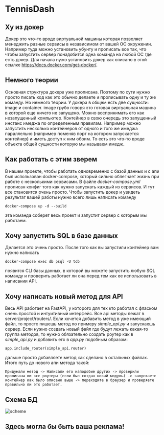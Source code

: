 # TennisDash
## Ху из докер
Докер это что-то вроде виртуальной машины которая позволяет менеджить разные сервисы в независимом от вашей ОС окружении. Например туда можно установить убунту и прописать все так, что чтобы запустить сервер понадобится одна команда на любой ОС где есть докер.
Для начала нужо установить докер как описано в этой ссылке https://docs.docker.com/get-docker/.
## Немного теории
Основная структура докера уже прописана. Поэтому по сути нужно просто писать код как это обычно делаете и прописывать одну и ту же команду. Но немного теории.
У докера в общем есть две сущности: image и container. image грубо говоря это готовая виртуальная машина в которой еще ничего не запущено. Можно воспринимать его как незапущенный компьютер. Контейнер в свою очередь это запущенный инстанс имеджа по определенным правилам. Например можно запустить несколько контейнеров от одного и того же имеджа параллельно (например поменяв порт на котором запускается контейнер) и иметь доступ к ним обоим. То есть это что-то вроде объекта общей сущности которую мы называем имедж.
## Как работать с этим зверем
В нашем проекте, чтобы работать одновременно с базой данных и с апи был использован docker-compose, который сильно облегчает жизнь при работе с несколькими сервисами. В файле *docker-compose.yml* прописан конфиг того как нужно запускать каждый из сервисов. И тут все становится очень просто. Чтобы запустить докер и увидеть результат вашей работы нужно всего лишь написать команду
```
docker-compose up -d --build
```
эта команда соберет весь проект и запустит сервер с которым мы работаем.
## Хочу запустить SQL в базе данных
Делается это очень просто. После того как вы запустили контейнер вам нужно написать
```
docker-compose exec db psql -U tcb
```
появится CLI базы данных, в которой вы можете запустить любую SQL команду и проверить работает ли она перед тем как ее использовать в написании API.
## Хочу написать новый метод для API
Весь API работает на FastAPI, у которого для тех кто работал с фласком очень простой и интуитивный интерфейс. Все api методы лежат в server/project/routers/. Если хочется добавить метод в уже имеющий файл, то просто пишешь метод по примеру *simple_api.py* и запускаешь сервер. Если нужно создать новый файл где будут лежать какая-то группа методов, то нужно обязательно создать роутер как в *simple_api.py* и добавить его в *app.py* подобным образом:
```
app.include_router(simple_api.router)
```
дальше просто добавляете метод как сделано в остальных файлах. Итого путь до нового апи метода такой:
```
Придумали метод -> Написали его наподобие других -> проверили прописаны ли все роутеры (если был создан новый модуль) -> запускаете контейнер как было описано выше -> переходите в браузер и проверяете правильно ли это работает.
```
## Схема БД
![scheme](https://user-images.githubusercontent.com/2050764/71855801-541ab500-30e2-11ea-8d85-2993b8ebd177.png)
## Здесь могла бы быть ваша реклама!
